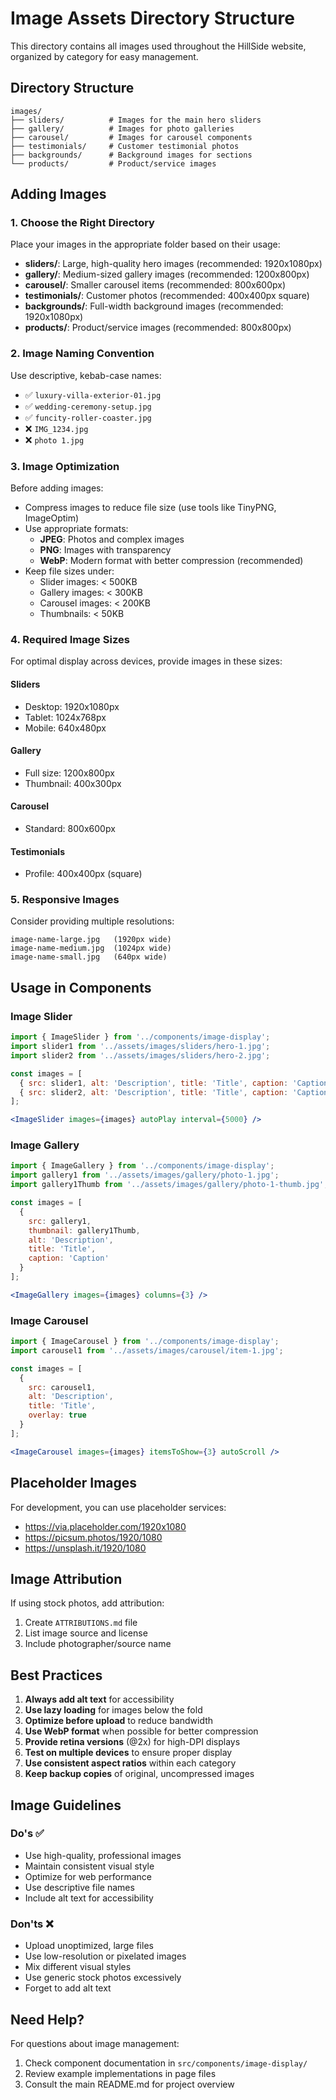 # Image Assets Directory Structure

This directory contains all images used throughout the HillSide website, organized by category for easy management.

## Directory Structure

```
images/
├── sliders/          # Images for the main hero sliders
├── gallery/          # Images for photo galleries
├── carousel/         # Images for carousel components
├── testimonials/     # Customer testimonial photos
├── backgrounds/      # Background images for sections
└── products/         # Product/service images
```

## Adding Images

### 1. Choose the Right Directory
Place your images in the appropriate folder based on their usage:
- **sliders/**: Large, high-quality hero images (recommended: 1920x1080px)
- **gallery/**: Medium-sized gallery images (recommended: 1200x800px)
- **carousel/**: Smaller carousel items (recommended: 800x600px)
- **testimonials/**: Customer photos (recommended: 400x400px square)
- **backgrounds/**: Full-width background images (recommended: 1920x1080px)
- **products/**: Product/service images (recommended: 800x800px)

### 2. Image Naming Convention
Use descriptive, kebab-case names:
- ✅ `luxury-villa-exterior-01.jpg`
- ✅ `wedding-ceremony-setup.jpg`
- ✅ `funcity-roller-coaster.jpg`
- ❌ `IMG_1234.jpg`
- ❌ `photo 1.jpg`

### 3. Image Optimization
Before adding images:
- Compress images to reduce file size (use tools like TinyPNG, ImageOptim)
- Use appropriate formats:
  - **JPEG**: Photos and complex images
  - **PNG**: Images with transparency
  - **WebP**: Modern format with better compression (recommended)
- Keep file sizes under:
  - Slider images: < 500KB
  - Gallery images: < 300KB
  - Carousel images: < 200KB
  - Thumbnails: < 50KB

### 4. Required Image Sizes

For optimal display across devices, provide images in these sizes:

#### Sliders
- Desktop: 1920x1080px
- Tablet: 1024x768px
- Mobile: 640x480px

#### Gallery
- Full size: 1200x800px
- Thumbnail: 400x300px

#### Carousel
- Standard: 800x600px

#### Testimonials
- Profile: 400x400px (square)

### 5. Responsive Images
Consider providing multiple resolutions:
```
image-name-large.jpg   (1920px wide)
image-name-medium.jpg  (1024px wide)
image-name-small.jpg   (640px wide)
```

## Usage in Components

### Image Slider
```jsx
import { ImageSlider } from '../components/image-display';
import slider1 from '../assets/images/sliders/hero-1.jpg';
import slider2 from '../assets/images/sliders/hero-2.jpg';

const images = [
  { src: slider1, alt: 'Description', title: 'Title', caption: 'Caption' },
  { src: slider2, alt: 'Description', title: 'Title', caption: 'Caption' }
];

<ImageSlider images={images} autoPlay interval={5000} />
```

### Image Gallery
```jsx
import { ImageGallery } from '../components/image-display';
import gallery1 from '../assets/images/gallery/photo-1.jpg';
import gallery1Thumb from '../assets/images/gallery/photo-1-thumb.jpg';

const images = [
  { 
    src: gallery1, 
    thumbnail: gallery1Thumb,
    alt: 'Description',
    title: 'Title',
    caption: 'Caption'
  }
];

<ImageGallery images={images} columns={3} />
```

### Image Carousel
```jsx
import { ImageCarousel } from '../components/image-display';
import carousel1 from '../assets/images/carousel/item-1.jpg';

const images = [
  { 
    src: carousel1, 
    alt: 'Description',
    title: 'Title',
    overlay: true
  }
];

<ImageCarousel images={images} itemsToShow={3} autoScroll />
```

## Placeholder Images

For development, you can use placeholder services:
- https://via.placeholder.com/1920x1080
- https://picsum.photos/1920/1080
- https://unsplash.it/1920/1080

## Image Attribution

If using stock photos, add attribution:
1. Create `ATTRIBUTIONS.md` file
2. List image source and license
3. Include photographer/source name

## Best Practices

1. **Always add alt text** for accessibility
2. **Use lazy loading** for images below the fold
3. **Optimize before upload** to reduce bandwidth
4. **Use WebP format** when possible for better compression
5. **Provide retina versions** (@2x) for high-DPI displays
6. **Test on multiple devices** to ensure proper display
7. **Use consistent aspect ratios** within each category
8. **Keep backup copies** of original, uncompressed images

## Image Guidelines

### Do's ✅
- Use high-quality, professional images
- Maintain consistent visual style
- Optimize for web performance
- Use descriptive file names
- Include alt text for accessibility

### Don'ts ❌
- Upload unoptimized, large files
- Use low-resolution or pixelated images
- Mix different visual styles
- Use generic stock photos excessively
- Forget to add alt text

## Need Help?

For questions about image management:
1. Check component documentation in `src/components/image-display/`
2. Review example implementations in page files
3. Consult the main README.md for project overview
